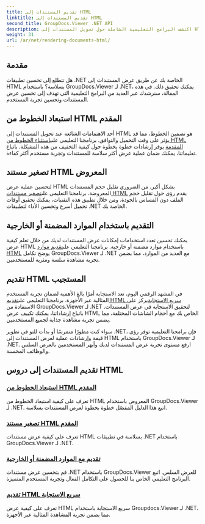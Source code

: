 ```yaml
---
title: تقديم المستندات إلى HTML
linktitle: تقديم المستندات إلى HTML
second_title: GroupDocs.Viewer .NET API
description: اكتشف البرامج التعليمية الشاملة حول تحويل المستندات إلى HTML باستخدام GroupDocs.Viewer لـ .NET. تعلم تقنيات عرض المستندات وتحسين تجربة المستخدم.
weight: 31
url: /ar/net/rendering-documents-html/
---
```


## مقدمة

هل تتطلع إلى تحسين تطبيقات .NET الخاصة بك عن طريق عرض المستندات إلى HTML بسلاسة؟ باستخدام GroupDocs.Viewer لـ .NET، يمكنك تحقيق ذلك. في هذه المقالة، سنرشدك عبر العديد من البرامج التعليمية التي تهدف إلى تحسين عرض المستندات وتحسين تجربة المستخدم.

## استبعاد الخطوط من HTML المقدم
 أحد الاهتمامات الشائعة عند تحويل المستندات إلى HTML هو تضمين الخطوط، مما قد يؤثر على وقت التحميل والتوافق. برنامجنا التعليمي على[باستثناء الخطوط من HTML المقدمة](./exclude-fonts-html/) يوفر إرشادات خطوة بخطوة حول كيفية التخفيف من هذه المشكلة. باتباع تعليماتنا، يمكنك ضمان عملية عرض أكثر سلاسة للمستندات وتجربة مستخدم أكثر كفاءة. 

## تصغير مستند HTML المعروض
لتحسين عملية عرض HTML بشكل أكبر، من الضروري تقليل حجم المستندات المعروضة. برنامجنا التعليمي على[تصغير مستندات HTML](./minify-html/) يقدم رؤى حول تقليل حجم الملف دون المساس بالجودة. ومن خلال تطبيق هذه التقنيات، يمكنك تحقيق أوقات تحميل أسرع وتحسين الأداء لتطبيقات .NET الخاصة بك.

## التقديم باستخدام الموارد المضمنة أو الخارجية
 يمكنك تحسين تعدد استخدامات إمكانات عرض المستندات لديك من خلال تعلم كيفية عرض HTML باستخدام موارد مضمنة أو خارجية. برنامجنا التعليمي على[تقديم موارد HTML](./render-html-resources/) يوضح تكامل GroupDocs.Viewer لـ .NET مع العديد من الموارد، مما يضمن تجربة مشاهدة سلسة ومثرية للمستخدمين.

## تقديم HTML المستجيب
 في المشهد الرقمي اليوم، تعد الاستجابة أمرًا بالغ الأهمية لضمان تجربة المستخدم المثالية عبر الأجهزة. برنامجنا التعليمي على[تقديم HTML سريع الاستجابة](./render-responsive-html/)يركز على الاستفادة من GroupDocs.Viewer لـ .NET لتحقيق الاستجابة في عرض المستندات. باتباع إرشاداتنا، يمكنك تكييف عرض HTML الخاص بك مع أحجام الشاشات المختلفة، مما يضمن تجربة مشاهدة جذابة لجميع المستخدمين.

سواء كنت مطورًا متمرسًا أو بدأت للتو في تطوير .NET، فإن برامجنا التعليمية توفر رؤى قيمة وإرشادات عملية لعرض المستندات إلى HTML باستخدام GroupDocs.Viewer لـ .NET. ارفع مستوى تجربة عرض المستندات لديك وأبهر المستخدمين بالعرض السلس والوظائف المحسنة.

## تقديم المستندات إلى دروس HTML
### [استبعاد الخطوط من HTML المقدم](./exclude-fonts-html/)
تعرف على كيفية استبعاد الخطوط من HTML المعروض باستخدام GroupDocs.Viewer لـ .NET. اتبع هذا الدليل المفصّل خطوة بخطوة لعرض المستندات بسلاسة.
### [تصغير مستند HTML المقدم](./minify-html/)
تعرف على كيفية عرض مستندات HTML بسلاسة في تطبيقات .NET باستخدام GroupDocs.Viewer لـ .NET.
### [تقديم مع الموارد المضمنة أو الخارجية](./render-html-resources/)
قم بتحسين عرض مستندات .NET باستخدام GroupDocs.Viewer للعرض السلس. اتبع البرنامج التعليمي الخاص بنا للحصول على التكامل الفعال وتجربة المستخدم المتميزة.
### [تقديم HTML سريع الاستجابة](./render-responsive-html/)
تعرف على كيفية عرض HTML سريع الاستجابة باستخدام Groupdocs.Viewer لـ .NET، مما يضمن تجربة المشاهدة المثالية عبر الأجهزة.